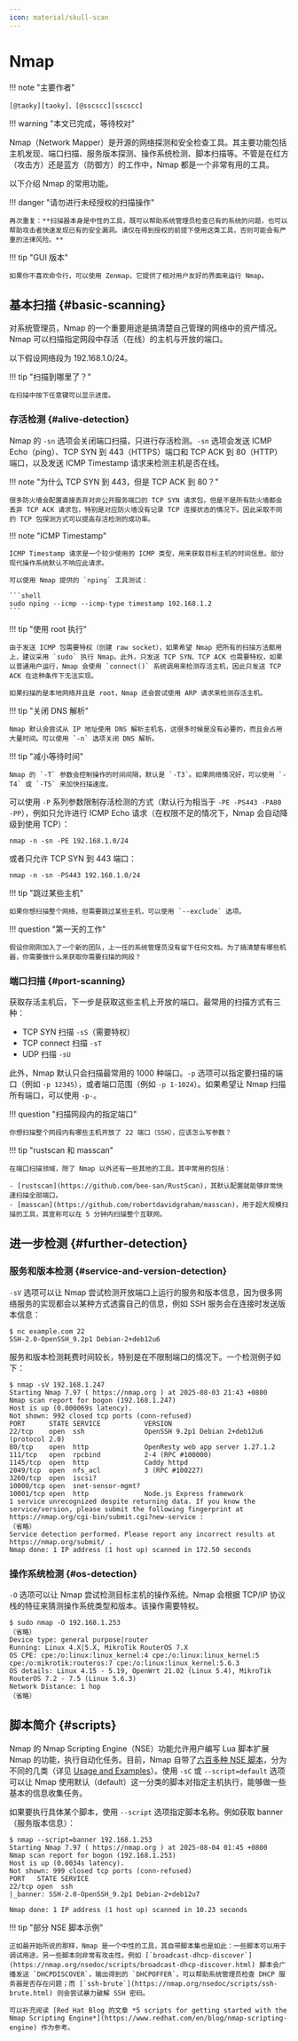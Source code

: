 ```yaml
---
icon: material/skull-scan
---
```


# Nmap

!!! note "主要作者"

    [@taoky][taoky]、[@sscscc][sscscc]

!!! warning "本文已完成，等待校对"

Nmap（Network Mapper）是开源的网络探测和安全检查工具。其主要功能包括主机发现、端口扫描、服务版本探测、操作系统检测、脚本扫描等。不管是在红方（攻击方）还是蓝方（防御方）的工作中，Nmap 都是一个非常有用的工具。

以下介绍 Nmap 的常用功能。

!!! danger "请勿进行未经授权的扫描操作"

    再次重复：**扫描器本身是中性的工具，既可以帮助系统管理员检查已有的系统的问题，也可以帮助攻击者快速发现已有的安全漏洞。请仅在得到授权的前提下使用这类工具，否则可能会有严重的法律风险。**

!!! tip "GUI 版本"

    如果你不喜欢命令行，可以使用 Zenmap，它提供了相对用户友好的界面来运行 Nmap。

## 基本扫描 {#basic-scanning}

对系统管理员，Nmap 的一个重要用途是搞清楚自己管理的网络中的资产情况。Nmap 可以扫描指定网段中存活（在线）的主机与开放的端口。

以下假设网络段为 192.168.1.0/24。

!!! tip "扫描到哪里了？"

    在扫描中按下任意键可以显示进度。

### 存活检测 {#alive-detection}

Nmap 的 `-sn` 选项会关闭端口扫描，只进行存活检测。`-sn` 选项会发送 ICMP Echo（ping）、TCP SYN 到 443（HTTPS）端口和 TCP ACK 到 80（HTTP）端口，以及发送 ICMP Timestamp 请求来检测主机是否在线。

!!! note "为什么 TCP SYN 到 443，但是 TCP ACK 到 80？"

    很多防火墙会配置直接丢弃对非公开服务端口的 TCP SYN 请求包，但是不是所有防火墙都会丢弃 TCP ACK 请求包，特别是对应防火墙没有记录 TCP 连接状态的情况下。因此采取不同的 TCP 包探测方式可以提高存活检测的成功率。

!!! note "ICMP Timestamp"

    ICMP Timestamp 请求是一个较少使用的 ICMP 类型，用来获取目标主机的时间信息。部分现代操作系统默认不响应此请求。

    可以使用 Nmap 提供的 `nping` 工具测试：

    ```shell
    sudo nping --icmp --icmp-type timestamp 192.168.1.2
    ```

!!! tip "使用 root 执行"

    由于发送 ICMP 包需要特权（创建 raw socket），如果希望 Nmap 把所有的扫描方法都用上，建议采用 `sudo` 执行 Nmap。此外，只发送 TCP SYN、TCP ACK 也需要特权，如果以普通用户运行，Nmap 会使用 `connect()` 系统调用来检测存活主机，因此只发送 TCP ACK 在这种条件下无法实现。

    如果扫描的是本地网络并且是 root，Nmap 还会尝试使用 ARP 请求来检测存活主机。

!!! tip "关闭 DNS 解析"

    Nmap 默认会尝试从 IP 地址使用 DNS 解析主机名，这很多时候是没有必要的，而且会占用大量时间。可以使用 `-n` 选项关闭 DNS 解析。

!!! tip "减小等待时间"

    Nmap 的 `-T` 参数会控制操作的时间间隔，默认是 `-T3`。如果网络情况好，可以使用 `-T4` 或 `-T5` 来加快扫描速度。

可以使用 `-P` 系列参数限制存活检测的方式（默认行为相当于 `-PE -PS443 -PA80 -PP`），例如只允许进行 ICMP Echo 请求（在权限不足的情况下，Nmap 会自动降级到使用 TCP）：

```shell
nmap -n -sn -PE 192.168.1.0/24
```

或者只允许 TCP SYN 到 443 端口：

```shell
nmap -n -sn -PS443 192.168.1.0/24
```

!!! tip "跳过某些主机"

    如果你想扫描整个网络，但需要跳过某些主机，可以使用 `--exclude` 选项。

!!! question "第一天的工作"

    假设你刚刚加入了一个新的团队，上一任的系统管理员没有留下任何文档。为了搞清楚有哪些机器，你需要做什么来获取你需要扫描的网段？

### 端口扫描 {#port-scanning}

获取存活主机后，下一步是获取这些主机上开放的端口。最常用的扫描方式有三种：

- TCP SYN 扫描 `-sS`（需要特权）
- TCP connect 扫描 `-sT`
- UDP 扫描 `-sU`

此外，Nmap 默认只会扫描最常用的 1000 种端口。`-p` 选项可以指定要扫描的端口（例如 `-p 12345`），或者端口范围（例如 `-p 1-1024`）。如果希望让 Nmap 扫描所有端口，可以使用 `-p-`。

!!! question "扫描网段内的指定端口"

    你想扫描整个网段内有哪些主机开放了 22 端口（SSH），应该怎么写参数？

!!! tip "rustscan 和 masscan"

    在端口扫描领域，除了 Nmap 以外还有一些其他的工具。其中常用的包括：
    
    - [rustscan](https://github.com/bee-san/RustScan)，其默认配置就能够非常快速扫描全部端口。
    - [masscan](https://github.com/robertdavidgraham/masscan)，用于超大规模扫描的工具，其宣称可以在 5 分钟内扫描整个互联网。

## 进一步检测 {#further-detection}

### 服务和版本检测 {#service-and-version-detection}

`-sV` 选项可以让 Nmap 尝试检测开放端口上运行的服务和版本信息，因为很多网络服务的实现都会以某种方式透露自己的信息，例如 SSH 服务会在连接时发送版本信息：

```console
$ nc example.com 22
SSH-2.0-OpenSSH_9.2p1 Debian-2+deb12u6
```

服务和版本检测耗费时间较长，特别是在不限制端口的情况下。一个检测例子如下：

```console
$ nmap -sV 192.168.1.247
Starting Nmap 7.97 ( https://nmap.org ) at 2025-08-03 21:43 +0800
Nmap scan report for bogon (192.168.1.247)
Host is up (0.000069s latency).
Not shown: 992 closed tcp ports (conn-refused)
PORT      STATE SERVICE           VERSION
22/tcp    open  ssh               OpenSSH 9.2p1 Debian 2+deb12u6 (protocol 2.0)
80/tcp    open  http              OpenResty web app server 1.27.1.2
111/tcp   open  rpcbind           2-4 (RPC #100000)
1145/tcp  open  http              Caddy httpd
2049/tcp  open  nfs_acl           3 (RPC #100227)
3260/tcp  open  iscsi?
10000/tcp open  snet-sensor-mgmt?
10001/tcp open  http              Node.js Express framework
1 service unrecognized despite returning data. If you know the service/version, please submit the following fingerprint at https://nmap.org/cgi-bin/submit.cgi?new-service :
（省略）
Service detection performed. Please report any incorrect results at https://nmap.org/submit/ .
Nmap done: 1 IP address (1 host up) scanned in 172.50 seconds
```

### 操作系统检测 {#os-detection}

`-O` 选项可以让 Nmap 尝试检测目标主机的操作系统。Nmap 会根据 TCP/IP 协议栈的特征来猜测操作系统类型和版本。该操作需要特权。

```console
$ sudo nmap -O 192.168.1.253
（省略）
Device type: general purpose|router
Running: Linux 4.X|5.X, MikroTik RouterOS 7.X
OS CPE: cpe:/o:linux:linux_kernel:4 cpe:/o:linux:linux_kernel:5 cpe:/o:mikrotik:routeros:7 cpe:/o:linux:linux_kernel:5.6.3
OS details: Linux 4.15 - 5.19, OpenWrt 21.02 (Linux 5.4), MikroTik RouterOS 7.2 - 7.5 (Linux 5.6.3)
Network Distance: 1 hop
（省略）
```

## 脚本简介 {#scripts}

Nmap 的 Nmap Scripting Engine（NSE）功能允许用户编写 Lua 脚本扩展 Nmap 的功能，执行自动化任务。目前，Nmap 自带了[六百多种 NSE 脚本](https://nmap.org/nsedoc/scripts/)，分为不同的几类（详见 [Usage and Examples](https://nmap.org/book/nse-usage.html)）。使用 `-sC` 或 `--script=default` 选项可以让 Nmap 使用默认（default）这一分类的脚本对指定主机执行，能够做一些基本的信息收集任务。

如果要执行具体某个脚本，使用 `--script` 选项指定脚本名称。例如获取 banner（服务版本信息）：

```console
$ nmap --script=banner 192.168.1.253
Starting Nmap 7.97 ( https://nmap.org ) at 2025-08-04 01:45 +0800
Nmap scan report for bogon (192.168.1.253)
Host is up (0.0034s latency).
Not shown: 999 closed tcp ports (conn-refused)
PORT   STATE SERVICE
22/tcp open  ssh
|_banner: SSH-2.0-OpenSSH_9.2p1 Debian-2+deb12u7

Nmap done: 1 IP address (1 host up) scanned in 10.23 seconds
```

!!! tip "部分 NSE 脚本示例"

    正如最开始所说的那样，Nmap 是一个中性的工具，其自带脚本集也是如此：一些脚本可以用于调试用途，另一些脚本则非常有攻击性。例如 [`broadcast-dhcp-discover`](https://nmap.org/nsedoc/scripts/broadcast-dhcp-discover.html) 脚本会广播发送 `DHCPDISCOVER`，输出得到的 `DHCPOFFER`，可以帮助系统管理员检查 DHCP 服务器是否存在问题；而 [`ssh-brute`](https://nmap.org/nsedoc/scripts/ssh-brute.html) 则会尝试暴力破解 SSH 密码。

    可以补充阅读 [Red Hat Blog 的文章 *5 scripts for getting started with the Nmap Scripting Engine*](https://www.redhat.com/en/blog/nmap-scripting-engine) 作为参考。

